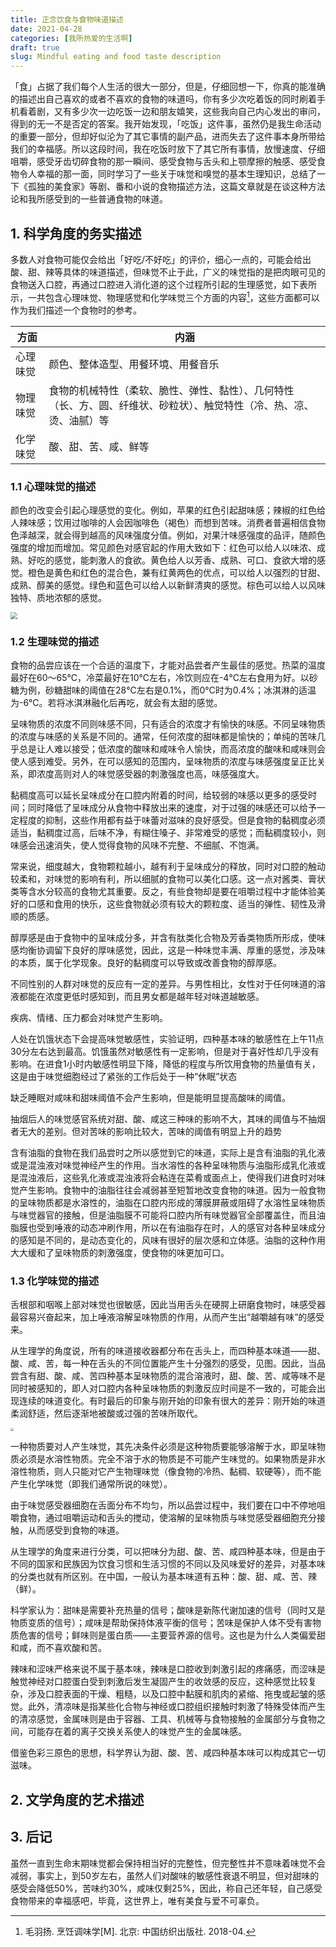 ```yaml
---
title: 正念饮食与食物味道描述
date: 2021-04-28
categories: [我所热爱的生活啊]
draft: true
slug: Mindful eating and food taste description
---
```


「食」占据了我们每个人生活的很大一部分，但是，仔细回想一下，你真的能准确的描述出自己喜欢的或者不喜欢的食物的味道吗，你有多少次吃着饭的同时刷着手机看着剧，又有多少次一边吃饭一边和朋友嬉笑，这些我向自己内心发出的审问，得到的无一不是否定的答案。我开始发现，「吃饭」这件事，虽然仍是我生命活动的重要一部分，但却好似沦为了其它事情的副产品，进而失去了这件事本身所带给我们的幸福感。所以这段时间，我在吃饭时放下了其它所有事情，放慢速度、仔细咀嚼，感受牙齿切碎食物的那一瞬间、感受食物与舌头和上颚摩擦的触感、感受食物令人幸福的那一面，同时学习了一些关于味觉和嗅觉的基本生理知识，总结了一下《孤独的美食家》等剧、番和小说的食物描述方法，这篇文章就是在谈这种方法论和我所感受到的一些普通食物的味道。

<!--more-->

## 1. 科学角度的务实描述

多数人对食物可能仅会给出「好吃/不好吃」的评价，细心一点的，可能会给出酸、甜、辣等具体的味道描述，但味觉不止于此，广义的味觉指的是把肉眼可见的食物送入口腔，再通过口腔进入消化道的这个过程所引起的生理感觉，如下表所示，一共包含心理味觉、物理感觉和化学味觉三个方面的内容[^1]，这些方面都可以作为我们描述一个食物时的参考。

[^1]:毛羽扬. 烹饪调味学[M]. 北京: 中国纺织出版社. 2018-04.

| 方面     | 内涵                                                         |
| -------- | ------------------------------------------------------------ |
| 心理味觉 | 颜色、整体造型、用餐环境、用餐音乐                           |
| 物理味觉 | 食物的机械特性（柔软、脆性、弹性、黏性）、几何特性（长、方、圆、纤维状、砂粒状）、触觉特性（冷、热、凉、烫、油腻）等 |
| 化学味觉 | 酸、甜、苦、咸、鲜等                                         |

### 1.1 心理味觉的描述

颜色的改变会引起心理感觉的变化。例如，苹果的红色引起甜味感；辣椒的红色给人辣味感；饮用过咖啡的人会因咖啡色（褐色）而想到苦味。消费者普遍相信食物色泽越深，就会得到越高的风味强度分值。例如，对果汁味感强度的品评，随颜色强度的增加而增加。常见颜色对感官起的作用大致如下：红色可以给人以味浓、成熟、好吃的感觉，能刺激人的食欲。黄色给人以芳香、成熟、可口、食欲大增的感觉。橙色是黄色和红色的混合色，兼有红黄两色的优点，可以给人以强烈的甘甜、成熟、醇美的感觉。绿色和蓝色可以给人以新鲜清爽的感觉。棕色可以给人以风味独特、质地浓郁的感觉。

<img src="https://res.weread.qq.com/wrepub/epub_23914838_20" style="zoom: 67%;" />



### 1.2 生理味觉的描述

食物的品尝应该在一个合适的温度下，才能对品尝者产生最佳的感觉。热菜的温度最好在60～65℃，冷菜最好在10℃左右，冷饮则应在-4℃左右食用为好。以砂糖为例，砂糖甜味的阈值在28℃左右是0.1%，而0℃时为0.4%；冰淇淋的适温为-6℃。若将冰淇淋融化后再吃，就会有太甜的感觉。

呈味物质的浓度不同则味感不同，只有适合的浓度才有愉快的味感。不同呈味物质的浓度与味感的关系是不同的。通常，任何浓度的甜味都是愉快的；单纯的苦味几乎总是让人难以接受；低浓度的酸味和咸味令人愉快，而高浓度的酸味和咸味则会使人感到难受。另外，在可以感知的范围内，呈味物质的浓度与味感强度呈正比关系，即浓度高则对人的味觉感受器的刺激强度也高，味感强度大。

黏稠度高可以延长呈味成分在口腔内附着的时间，给较弱的味感以更多的感受时间；同时降低了呈味成分从食物中释放出来的速度，对于过强的味感还可以给予一定程度的抑制，这些作用都有益于味蕾对滋味的良好感受。但是食物的黏稠度必须适当，黏稠度过高，后味不净，有糊住嗓子、非常难受的感觉；而黏稠度较小，则味感会迅速消失，使人觉得食物的风味不完整、不细腻、不饱满。

常来说，细度越大，食物颗粒越小，越有利于呈味成分的释放，同时对口腔的触动较柔和，对味觉的影响有利，所以细腻的食物可以美化口感。这一点对酱类、膏状类等含水分较高的食物尤其重要。反之，有些食物却是要在咀嚼过程中才能体验美好的口感和食用的快乐，这些食物就必须有较大的颗粒度、适当的弹性、韧性及滑顺的质感。

醇厚感是由于食物中的呈味成分多，并含有肽类化合物及芳香类物质所形成，使味感均衡协调留下良好的厚味感觉，因此，这是一种味觉丰满、厚重的感觉，涉及味的本质，属于化学现象。良好的黏稠度可以导致或改善食物的醇厚感。



不同性别的人群对味觉的反应有一定的差异。与男性相比，女性对于任何味道的溶液都能在浓度更低时感知到，而且男女都是越年轻对味道越敏感。

疾病、情绪、压力都会对味觉产生影响。

人处在饥饿状态下会提高味觉敏感性，实验证明，四种基本味的敏感性在上午11点30分左右达到最高。饥饿虽然对敏感性有一定影响，但是对于喜好性却几乎没有影响。在进食1小时内敏感性明显下降，降低的程度与所饮用食物的热量值有关，这是由于味觉细胞经过了紧张的工作后处于一种“休眠”状态

缺乏睡眠对咸味和甜味阈值不会产生影响，但是能明显提高酸味的阈值。

抽烟后人的味觉感官系统对甜、酸、咸这三种味的影响不大，其味的阈值与不抽烟者无大的差别。但对苦味的影响比较大，苦味的阈值有明显上升的趋势

含有油脂的食物在我们品尝时之所以感觉到它的味道，实际上是含有油脂的乳化液或是混浊液对味觉神经产生的作用。当水溶性的各种呈味物质与油脂形成乳化液或是混浊液后，这些乳化液或混浊液将会粘连在菜肴或面点上，使得我们进食时对味觉产生影响。食物中的油脂往往会减弱甚至短暂地改变食物的味道。因为一般食物的呈味物质都是水溶性的，油脂在口腔内形成的薄膜屏蔽或阻碍了水溶性呈味物质与味觉器官的接触，但是油脂膜不可能将口腔内所有味觉器官全部覆盖住，而且油脂膜也受到唾液的动态冲刷作用，所以在有油脂存在时，人的感官对各种呈味成分的感知是不同的，是动态变化的，风味有很好的层次感和立体感。油脂的这种作用大大缓和了呈味物质的刺激强度，使食物的味更加可口。

### 1.3 化学味觉的描述

舌根部和咽喉上部对味觉也很敏感，因此当用舌头在硬腭上研磨食物时，味感受器最容易兴奋起来，加上唾液溶解呈味物质的作用，从而产生出“越嚼越有味”的感受来。

从生理学的角度说，所有的味道接收器都分布在舌头上，而四种基本味道——甜、酸、咸、苦，每一种在舌头的不同位置能产生十分强烈的感受，见图。因此，当品尝含有甜、酸、咸、苦四种基本呈味物质的混合溶液时，甜、酸、苦、咸等味不是同时被感知的，即人对口腔内各种呈味物质的刺激反应时间是不一致的，可能会出现连续的味道变化。有时最后的印象与刚开始的印象有很大的差异：刚开始的味道柔润舒适，然后逐渐地被酸或过强的苦味所取代。

<img src="https://res.weread.qq.com/wrepub/epub_23914838_9" style="zoom:33%;" />

一种物质要对人产生味觉，其先决条件必须是这种物质要能够溶解于水，即呈味物质必须是水溶性物质。完全不溶于水的物质是不可能产生味觉的。如果物质是非水溶性物质，则人只能对它产生物理味觉（像食物的冷热、黏稠、软硬等），而不能产生化学味觉（即我们通常所说的味觉）。

由于味觉感受器细胞在舌面分布不均匀，所以品尝过程中，我们要在口中不停地咀嚼食物，通过咀嚼运动和舌头的搅动，使溶解的呈味物质与味觉感受器细胞充分接触，从而感受到食物的味道。

从生理学的角度来进行分类，可以把味分为甜、酸、苦、咸四种基本味，但是由于不同的国家和民族因为饮食习惯和生活习惯的不同以及风味爱好的差异，对基本味的分类也就有所区别。在中国，一般认为基本味道有五种：酸、甜、咸、苦、辣（鲜）。

科学家认为：甜味是需要补充热量的信号；酸味是新陈代谢加速的信号（同时又是物质变质的信号）；咸味是帮助保持体液平衡的信号；苦味是保护人体不受有害物质危害的信号；鲜味则是蛋白质——主要营养源的信号。这也是为什么人类偏爱甜和咸，而不喜欢酸和苦。

辣味和涩味严格来说不属于基本味，辣味是口腔收到刺激引起的疼痛感，而涩味是触觉神经对口腔蛋白受到刺激后发生凝固产生的收敛感的反应，这种感觉比较复杂，涉及口腔表面的干燥、粗糙，以及口腔中黏膜和肌肉的紧缩、拖曳或起皱的感觉。此外，清凉味是指某些化合物与神经或口腔组织接触时刺激了特殊受体而产生的清凉感觉，金属味则是由于容器、工具、机械等与食物接触的金属部分与食物之间，可能存在着的离子交换关系使人的味觉产生的金属味感。

借鉴色彩三原色的思想，科学界认为甜、酸、苦、咸四种基本味可以构成其它一切滋味。



## 2. 文学角度的艺术描述





## 3. 后记

虽然一直到生命末期味觉都会保持相当好的完整性，但完整性并不意味着味觉不会减弱，事实上，到50岁左右，虽然人们对酸味的敏感性衰退不明显，但对甜味的感受会降低50%，苦味约30%，咸味仅剩25%，因此，称自己还年轻，自己感受食物带来的幸福感吧，毕竟，这世界上，唯有美食与爱不可辜负。